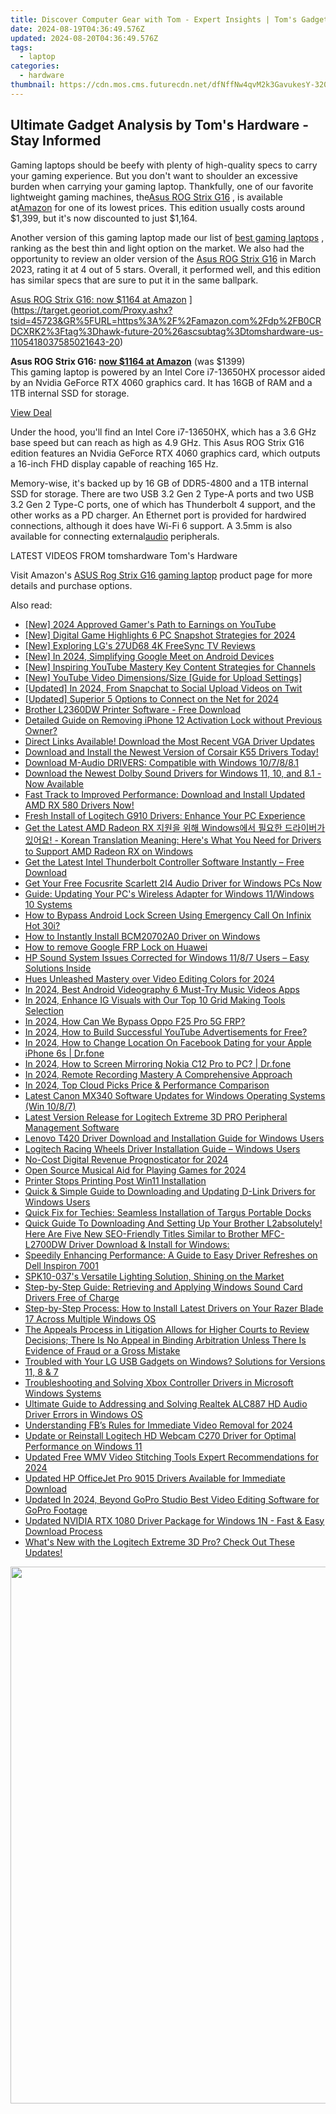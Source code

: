 ```yaml
---
title: Discover Computer Gear with Tom - Expert Insights | Tom's Gadgetry
date: 2024-08-19T04:36:49.576Z
updated: 2024-08-20T04:36:49.576Z
tags:
  - laptop
categories:
  - hardware
thumbnail: https://cdn.mos.cms.futurecdn.net/dfNffNw4qvM2k3GavukesY-320-80.jpg
---
```


## Ultimate Gadget Analysis by Tom's Hardware - Stay Informed

Gaming laptops should be beefy with plenty of high-quality specs to carry your gaming experience. But you don't want to shoulder an excessive burden when carrying your gaming laptop. Thankfully, one of our favorite lightweight gaming machines, the[Asus ROG Strix G16](https://target.georiot.com/Proxy.ashx?tsid=45723&GR%5FURL=https%3A%2F%2Famazon.com%2Fdp%2FB0CRDCXRK2%3Ftag%3Dhawk-future-20%26ascsubtag%3Dtomshardware-us-1396338050996253068-20) , is available at[Amazon](https://tools.techidaily.com) for one of its lowest prices. This edition usually costs around $1,399, but it's now discounted to just $1,164.

 Another version of this gaming laptop made our list of [best gaming laptops](https://tools.techidaily.com) , ranking as the best thin and light option on the market. We also had the opportunity to review an older version of the [Asus ROG Strix G16](https://tools.techidaily.com) in March 2023, rating it at 4 out of 5 stars. Overall, it performed well, and this edition has similar specs that are sure to put it in the same ballpark.

[Asus ROG Strix G16: now $1164 at Amazon](https://cdn.mos.cms.futurecdn.net/Mx9da6fbTf8r2SBLaW8LvQ-200-100.jpg "Asus ROG Strix G16: now $1164 at Amazon") ](https://target.georiot.com/Proxy.ashx?tsid=45723&GR%5FURL=https%3A%2F%2Famazon.com%2Fdp%2FB0CRDCXRK2%3Ftag%3Dhawk-future-20%26ascsubtag%3Dtomshardware-us-1105418037585021643-20)

**Asus ROG Strix G16:** [**now $1164 at Amazon**](https://target.georiot.com/Proxy.ashx?tsid=45723&GR%5FURL=https%3A%2F%2Famazon.com%2Fdp%2FB0CRDCXRK2%3Ftag%3Dhawk-future-20%26ascsubtag%3Dtomshardware-us-1014497616183185093-20) (was $1399)  
 This gaming laptop is powered by an Intel Core i7-13650HX processor aided by an Nvidia GeForce RTX 4060 graphics card. It has 16GB of RAM and a 1TB internal SSD for storage.

[View Deal](https://target.georiot.com/Proxy.ashx?tsid=45723&GR%5FURL=https%3A%2F%2Famazon.com%2Fdp%2FB0CRDCXRK2%3Ftag%3Dhawk-future-20%26ascsubtag%3Dtomshardware-us-1105418037585021643-20)

 Under the hood, you'll find an Intel Core i7-13650HX, which has a 3.6 GHz base speed but can reach as high as 4.9 GHz. This Asus ROG Strix G16 edition features an Nvidia GeForce RTX 4060 graphics card, which outputs a 16-inch FHD display capable of reaching 165 Hz.

 Memory-wise, it's backed up by 16 GB of DDR5-4800 and a 1TB internal SSD for storage. There are two USB 3.2 Gen 2 Type-A ports and two USB 3.2 Gen 2 Type-C ports, one of which has Thunderbolt 4 support, and the other works as a PD charger. An Ethernet port is provided for hardwired connections, although it does have Wi-Fi 6 support. A 3.5mm is also available for connecting external[audio](https://tools.techidaily.com) peripherals.

 LATEST VIDEOS FROM tomshardware Tom's Hardware

 Visit Amazon's [ASUS Rog Strix G16 gaming laptop](https://target.georiot.com/Proxy.ashx?tsid=45723&GR%5FURL=https%3A%2F%2Famazon.com%2Fdp%2FB0CRDCXRK2%3Ftag%3Dhawk-future-20%26ascsubtag%3Dtomshardware-us-1005669547481568445-20) product page for more details and purchase options.

<ins class="adsbygoogle"
     style="display:block"
     data-ad-format="autorelaxed"
     data-ad-client="ca-pub-7571918770474297"
     data-ad-slot="1223367746"></ins>



<ins class="adsbygoogle"
     style="display:block"
     data-ad-client="ca-pub-7571918770474297"
     data-ad-slot="8358498916"
     data-ad-format="auto"
     data-full-width-responsive="true"></ins>

<span class="atpl-alsoreadstyle">Also read:</span>
<div><ul>
<li><a href="https://youtube-blog.techidaily.com/024-approved-gamers-path-to-earnings-on-youtube/"><u>[New] 2024 Approved  Gamer's Path to Earnings on YouTube</u></a></li>
<li><a href="https://digital-screen-recording.techidaily.com/new-digital-game-highlights-6-pc-snapshot-strategies-for-2024/"><u>[New] Digital Game Highlights  6 PC Snapshot Strategies for 2024</u></a></li>
<li><a href="https://some-knowledge.techidaily.com/new-exploring-lgs-27ud68-4k-freesync-tv-reviews/"><u>[New] Exploring LG's 27UD68 4K FreeSync TV Reviews</u></a></li>
<li><a href="https://screen-mirroring-recording.techidaily.com/new-in-2024-simplifying-google-meet-on-android-devices/"><u>[New] In 2024, Simplifying Google Meet on Android Devices</u></a></li>
<li><a href="https://facebook-video-share.techidaily.com/new-inspiring-youtube-mastery-key-content-strategies-for-channels/"><u>[New] Inspiring YouTube Mastery  Key Content Strategies for Channels</u></a></li>
<li><a href="https://facebook-record-videos.techidaily.com/new-youtube-video-dimensionssize-guide-for-upload-settings/"><u>[New] YouTube Video Dimensions/Size [Guide for Upload Settings]</u></a></li>
<li><a href="https://twitter-videos.techidaily.com/updated-in-2024-from-snapchat-to-social-upload-videos-on-twit/"><u>[Updated] In 2024, From Snapchat to Social  Upload Videos on Twit</u></a></li>
<li><a href="https://twitter-clips.techidaily.com/updated-superior-5-options-to-connect-on-the-net-for-2024/"><u>[Updated] Superior 5 Options to Connect on the Net for 2024</u></a></li>
<li><a href="https://hardware-updates.techidaily.com/brother-l2360dw-printer-software-free-download/"><u>Brother L2360DW Printer Software - Free Download</u></a></li>
<li><a href="https://apple-account.techidaily.com/detailed-guide-on-removing-iphone-12-activation-lock-without-previous-owner-by-drfone-ios/"><u>Detailed Guide on Removing iPhone 12 Activation Lock without Previous Owner?</u></a></li>
<li><a href="https://hardware-updates.techidaily.com/direct-links-available-download-the-most-recent-vga-driver-updates/"><u>Direct Links Available! Download the Most Recent VGA Driver Updates</u></a></li>
<li><a href="https://hardware-updates.techidaily.com/download-and-install-the-newest-version-of-corsair-k55-drivers-today/"><u>Download and Install the Newest Version of Corsair K55 Drivers Today!</u></a></li>
<li><a href="https://hardware-updates.techidaily.com/download-m-audio-drivers-compatible-with-windows-107881/"><u>Download M-Audio DRIVERS: Compatible with Windows 10/7/8/8.1</u></a></li>
<li><a href="https://hardware-updates.techidaily.com/download-the-newest-dolby-sound-drivers-for-windows-11-10-and-81-now-available/"><u>Download the Newest Dolby Sound Drivers for Windows 11, 10, and 8.1 - Now Available</u></a></li>
<li><a href="https://hardware-updates.techidaily.com/1722958434089-fast-track-to-improved-performance-download-and-install-updated-amd-rx-580-drivers-now/"><u>Fast Track to Improved Performance: Download and Install Updated AMD RX 580 Drivers Now!</u></a></li>
<li><a href="https://hardware-updates.techidaily.com/fresh-install-of-logitech-g910-drivers-enhance-your-pc-experience/"><u>Fresh Install of Logitech G910 Drivers: Enhance Your PC Experience</u></a></li>
<li><a href="https://hardware-updates.techidaily.com/get-the-latest-amd-radeon-rx-windows-korean-translation-meaning-heres-what-you-need-for-drivers-to-support-amd-radeon-rx-on-windows/"><u>Get the Latest AMD Radeon RX 지원을 위해 Windows에서 필요한 드라이버가 있어요! - Korean Translation Meaning: Here's What You Need for Drivers to Support AMD Radeon RX on Windows</u></a></li>
<li><a href="https://hardware-updates.techidaily.com/get-the-latest-intel-thunderbolt-controller-software-instantly-free-download/"><u>Get the Latest Intel Thunderbolt Controller Software Instantly – Free Download</u></a></li>
<li><a href="https://hardware-updates.techidaily.com/get-your-free-focusrite-scarlett-2i4-audio-driver-for-windows-pcs-now/"><u>Get Your Free Focusrite Scarlett 2I4 Audio Driver for Windows PCs Now</u></a></li>
<li><a href="https://hardware-updates.techidaily.com/guide-updating-your-pcs-wireless-adapter-for-windows-11windows-10-systems/"><u>Guide: Updating Your PC's Wireless Adapter for Windows 11/Windows 10 Systems</u></a></li>
<li><a href="https://unlock-android.techidaily.com/how-to-bypass-android-lock-screen-using-emergency-call-on-infinix-hot-30i-by-drfone-android/"><u>How to Bypass Android Lock Screen Using Emergency Call On Infinix Hot 30i?</u></a></li>
<li><a href="https://hardware-updates.techidaily.com/how-to-instantly-install-bcm20702a0-driver-on-windows/"><u>How to Instantly Install BCM20702A0 Driver on Windows</u></a></li>
<li><a href="https://blog-min.techidaily.com/how-to-remove-google-frp-lock-on-huawei-by-drfone-android-unlock-remove-google-frp/"><u>How to remove Google FRP Lock on Huawei</u></a></li>
<li><a href="https://hardware-updates.techidaily.com/1722978092784-hp-sound-system-issues-corrected-for-windows-1187-users-easy-solutions-inside/"><u>HP Sound System Issues Corrected for Windows 11/8/7 Users – Easy Solutions Inside</u></a></li>
<li><a href="https://some-techniques.techidaily.com/hues-unleashed-mastery-over-video-editing-colors-for-2024/"><u>Hues Unleashed  Mastery over Video Editing Colors for 2024</u></a></li>
<li><a href="https://extra-resources.techidaily.com/in-2024-best-android-videography-6-must-try-music-videos-apps/"><u>In 2024, Best Android Videography  6 Must-Try Music Videos Apps</u></a></li>
<li><a href="https://instagram-video-files.techidaily.com/in-2024-enhance-ig-visuals-with-our-top-10-grid-making-tools-selection/"><u>In 2024, Enhance IG Visuals with Our Top 10 Grid Making Tools Selection</u></a></li>
<li><a href="https://android-frp.techidaily.com/in-2024-how-can-we-bypass-oppo-f25-pro-5g-frp-by-drfone-android/"><u>In 2024, How Can We Bypass Oppo F25 Pro 5G FRP?</u></a></li>
<li><a href="https://youtube-help.techidaily.com/in-2024-how-to-build-successful-youtube-advertisements-for-free/"><u>In 2024, How to Build Successful YouTube Advertisements for Free?</u></a></li>
<li><a href="https://location-social.techidaily.com/in-2024-how-to-change-location-on-facebook-dating-for-your-apple-iphone-6s-drfone-by-drfone-virtual-ios/"><u>In 2024, How to Change Location On Facebook Dating for your Apple iPhone 6s | Dr.fone</u></a></li>
<li><a href="https://screen-mirror.techidaily.com/in-2024-how-to-screen-mirroring-nokia-c12-pro-to-pc-drfone-by-drfone-android/"><u>In 2024, How to Screen Mirroring Nokia C12 Pro to PC? | Dr.fone</u></a></li>
<li><a href="https://remote-screen-capture.techidaily.com/in-2024-remote-recording-mastery-a-comprehensive-approach/"><u>In 2024, Remote Recording Mastery  A Comprehensive Approach</u></a></li>
<li><a href="https://some-tips.techidaily.com/in-2024-top-cloud-picks-price-and-performance-comparison/"><u>In 2024, Top Cloud Picks  Price & Performance Comparison</u></a></li>
<li><a href="https://hardware-updates.techidaily.com/latest-canon-mx340-software-updates-for-windows-operating-systems-win-1087/"><u>Latest Canon MX340 Software Updates for Windows Operating Systems (Win 10/8/7)</u></a></li>
<li><a href="https://hardware-updates.techidaily.com/latest-version-release-for-logitech-extreme-3d-pro-peripheral-management-software/"><u>Latest Version Release for Logitech Extreme 3D PRO Peripheral Management Software</u></a></li>
<li><a href="https://hardware-updates.techidaily.com/lenovo-t420-driver-download-and-installation-guide-for-windows-users/"><u>Lenovo T420 Driver Download and Installation Guide for Windows Users</u></a></li>
<li><a href="https://hardware-updates.techidaily.com/logitech-racing-wheels-driver-installation-guide-windows-users/"><u>Logitech Racing Wheels Driver Installation Guide – Windows Users</u></a></li>
<li><a href="https://facebook-record-videos.techidaily.com/no-cost-digital-revenue-prognosticator-for-2024/"><u>No-Cost Digital Revenue Prognosticator for 2024</u></a></li>
<li><a href="https://extra-guidance.techidaily.com/open-source-musical-aid-for-playing-games-for-2024/"><u>Open Source Musical Aid for Playing Games for 2024</u></a></li>
<li><a href="https://printer-issues.techidaily.com/printer-stops-printing-post-win11-installation/"><u>Printer Stops Printing Post Win11 Installation</u></a></li>
<li><a href="https://hardware-updates.techidaily.com/quick-and-simple-guide-to-downloading-and-updating-d-link-drivers-for-windows-users/"><u>Quick & Simple Guide to Downloading and Updating D-Link Drivers for Windows Users</u></a></li>
<li><a href="https://hardware-updates.techidaily.com/quick-fix-for-techies-seamless-installation-of-targus-portable-docks/"><u>Quick Fix for Techies: Seamless Installation of Targus Portable Docks</u></a></li>
<li><a href="https://hardware-updates.techidaily.com/quick-guide-to-downloading-and-setting-up-your-brother-l2absolutely-here-are-five-new-seo-friendly-titles-similar-to-brother-mfc-l2700dw-driver-download-and300/"><u>Quick Guide To Downloading And Setting Up Your Brother L2absolutely! Here Are Five New SEO-Friendly Titles Similar to Brother MFC-L2700DW Driver Download & Install for Windows:</u></a></li>
<li><a href="https://hardware-updates.techidaily.com/speedily-enhancing-performance-a-guide-to-easy-driver-refreshes-on-dell-inspiron-7001/"><u>Speedily Enhancing Performance: A Guide to Easy Driver Refreshes on Dell Inspiron 7001</u></a></li>
<li><a href="https://buynow-marvelous.techidaily.com/spk10-037s-versatile-lighting-solution-shining-on-the-market/"><u>SPK10-037's Versatile Lighting Solution, Shining on the Market</u></a></li>
<li><a href="https://hardware-updates.techidaily.com/step-by-step-guide-retrieving-and-applying-windows-sound-card-drivers-free-of-charge/"><u>Step-by-Step Guide: Retrieving and Applying Windows Sound Card Drivers Free of Charge</u></a></li>
<li><a href="https://driver-download.techidaily.com/step-by-step-process-how-to-install-latest-drivers-on-your-razer-blade-17-across-multiple-windows-os/"><u>Step-by-Step Process: How to Install Latest Drivers on Your Razer Blade 17 Across Multiple Windows OS</u></a></li>
<li><a href="https://hardware-updates.techidaily.com/the-appeals-process-in-litigation-allows-for-higher-courts-to-review-decisions-there-is-no-appeal-in-binding-arbitration-unless-there-is-evidence-of-fraud-o292/"><u>The Appeals Process in Litigation Allows for Higher Courts to Review Decisions; There Is No Appeal in Binding Arbitration Unless There Is Evidence of Fraud or a Gross Mistake</u></a></li>
<li><a href="https://hardware-updates.techidaily.com/troubled-with-your-lg-usb-gadgets-on-windows-solutions-for-versions-11-8-and-7/"><u>Troubled with Your LG USB Gadgets on Windows? Solutions for Versions 11, 8 & 7</u></a></li>
<li><a href="https://hardware-updates.techidaily.com/troubleshooting-and-solving-xbox-controller-drivers-in-microsoft-windows-systems/"><u>Troubleshooting and Solving Xbox Controller Drivers in Microsoft Windows Systems</u></a></li>
<li><a href="https://hardware-updates.techidaily.com/ultimate-guide-to-addressing-and-solving-realtek-alc887-hd-audio-driver-errors-in-windows-os/"><u>Ultimate Guide to Addressing and Solving Realtek ALC887 HD Audio Driver Errors in Windows OS</u></a></li>
<li><a href="https://facebook-video-files.techidaily.com/understanding-fbs-rules-for-immediate-video-removal-for-2024/"><u>Understanding FB’s Rules for Immediate Video Removal for 2024</u></a></li>
<li><a href="https://hardware-updates.techidaily.com/update-or-reinstall-logitech-hd-webcam-c270-driver-for-optimal-performance-on-windows-11/"><u>Update or Reinstall Logitech HD Webcam C270 Driver for Optimal Performance on Windows 11</u></a></li>
<li><a href="https://video-content-creator.techidaily.com/updated-free-wmv-video-stitching-tools-expert-recommendations-for-2024/"><u>Updated Free WMV Video Stitching Tools Expert Recommendations for 2024</u></a></li>
<li><a href="https://hardware-updates.techidaily.com/updated-hp-officejet-pro-9015-drivers-available-for-immediate-download/"><u>Updated HP OfficeJet Pro 9015 Drivers Available for Immediate Download</u></a></li>
<li><a href="https://video-content-creator.techidaily.com/updated-in-2024-beyond-gopro-studio-best-video-editing-software-for-gopro-footage/"><u>Updated In 2024, Beyond GoPro Studio Best Video Editing Software for GoPro Footage</u></a></li>
<li><a href="https://hardware-updates.techidaily.com/1722959736867-updated-nvidia-rtx-1080-driver-package-for-windows-1n-fast-and-easy-download-process/"><u>Updated NVIDIA RTX 1080 Driver Package for Windows 1N - Fast & Easy Download Process</u></a></li>
<li><a href="https://hardware-updates.techidaily.com/1722964947173-whats-new-with-the-logitech-extreme-3d-pro-check-out-these-updates/"><u>What's New with the Logitech Extreme 3D Pro? Check Out These Updates!</u></a></li>
</ul></div>

<!-- affiliate ads begin -->
<a href="https://propmoneyinc.pxf.io/c/5597632/1803116/14559" target="_top" id="1803116"><img src="//a.impactradius-go.com/display-ad/14559-1803116" border="0" alt="" width="859" height="859"/></a><img height="0" width="0" src="https://imp.pxf.io/i/5597632/1803116/14559" style="position:absolute;visibility:hidden;" border="0" />
<!-- affiliate ads end -->